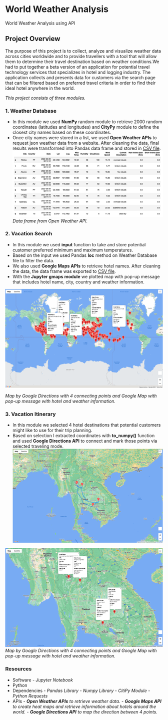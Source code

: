 # World Weather Analysis

World Weather Analysis using API

## Project Overview

The purpose of this project is to collect, analyze and visualize weather data across cities worldwide and to provide travellers with a tool that will allow them to determine their travel destination based on weather conditions.We had to put together a beta version of an application for potential travel technology services that specializes in hotel and logging industry. The application collects and presents data for customers via the search page that can be filtered based on preferred travel criteria in order to find their ideal hotel anywhere in the world.

*This project consists of three modules.*

### 1. Weather Database

* In this module we used  **NumPy**  random module to retrieve 2000 random coordinates (latitudes and longitudes) and  **CityPy**  module to define the closest city names based on these coordinates. 
* Once city names were stored in a list, we used  **Open Weather APIs**  to request json weather data from a website. After cleaning the data, final results were transformed into Pandas data frame and stored in [CSV file](https://github.com/awalindeep/World_Weather_Analysis/blob/AwalinGHMAIN/Weather_Database/WeatherPy_Database.csv).
![Weather Database](https://github.com/awalindeep/World_Weather_Analysis/blob/AwalinGHMAIN/Weather_Database/Weather_Database.png)
*Data frame from Open Weather API.*

### 2. Vacation Search

* In this module we used  **input**  function to take and store potential customer preferred minimum and maximum temperatures. 
* Based on the input we used Pandas  **loc**  method on Weather Database file to filter the data. 
* We also used  **Google Maps APIs**  to retrieve hotel names. After cleaning the data, the data frame was exported to [CSV file](https://github.com/awalindeep/World_Weather_Analysis/blob/AwalinGHMAIN/Vacation_Search/weatherpy_vacation.csv). 
* With the  **Jupyter gmaps module**  we plotted map with pop-up message that includes hotel name, city, country and weather information.

![Weatherpy](https://github.com/awalindeep/World_Weather_Analysis/blob/AwalinGHMAIN/Vacation_Search/WeatherPy_vacation_map.png)


*Map by Google Directions with 4 connecting points and Google Map with pop-up message with hotel and weather information.*

### 3. Vacation Itinerary

* In this module we selected 4 hotel destinations that potential customers might like to use for their trip planning. 
* Based on selection I extracted coordinates with  **to_numpy()**  function and used  **Google Directions API**  to connect and mark those points via selected traveling mode.
![Weather Map](https://github.com/awalindeep/World_Weather_Analysis/blob/AwalinGHMAIN/Vacation_Itinerary/WeatherPy_travel_map.png)

![Weather marker](https://github.com/awalindeep/World_Weather_Analysis/blob/AwalinGHMAIN/Vacation_Itinerary/WeatherPy_travel_map_markers.png)
*Map by Google Directions with 4 connecting points and Google Map with pop-up message with hotel and weather information.*

### Resources
-   Software
    *-   Jupyter Notebook*
-   Python
-   Dependencies
    *-   Pandas Library*
    *-   Numpy Library*
    *-   CitiPy Module*
    *-   Python Requests*
-   APIs
    *-   **Open Weather APIs**  to retrieve weather data.*
    *-   **Google Maps API**  to create heat maps and retrieve information about hotels around the world.*
    *-   **Google Directions API**  to map the direction between 4 points.*
